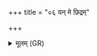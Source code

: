 +++
title = "०६ यन् मे छिद्रम्"

+++
<details><summary>मूलम् (GR)</summary>

यन् मे छिद्रं मनसो यच् च वाचः  
सरस्वतीं मन्युचित्तं जगाम ।  
विश्वैस् तद् देवैः सह संविदानः  
सं दधातु बृहस्पतिः ॥
</details>